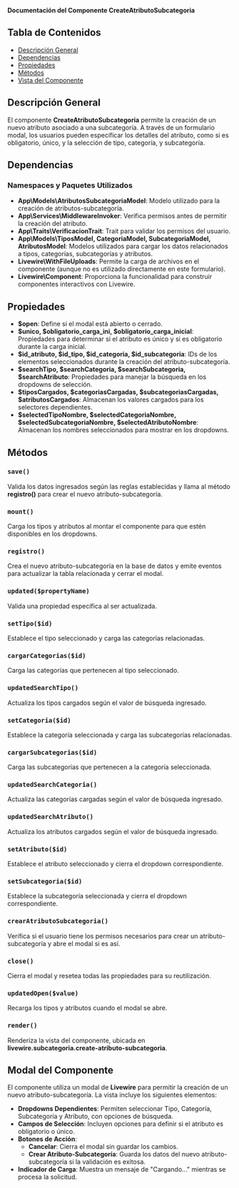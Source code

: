 **Documentación del Componente CreateAtributoSubcategoria**

## Tabla de Contenidos
- [Descripción General](#descripción-general)
- [Dependencias](#dependencias)
- [Propiedades](#propiedades)
- [Métodos](#métodos)
- [Vista del Componente](#vista-del-componente)

## Descripción General
El componente **CreateAtributoSubcategoria** permite la creación de un nuevo atributo asociado a una subcategoría. A través de un formulario modal, los usuarios pueden especificar los detalles del atributo, como si es obligatorio, único, y la selección de tipo, categoría, y subcategoría.

## Dependencias
### Namespaces y Paquetes Utilizados
- **App\Models\AtributosSubcategoriaModel**: Modelo utilizado para la creación de atributos-subcategoría.
- **App\Services\MiddlewareInvoker**: Verifica permisos antes de permitir la creación del atributo.
- **App\Traits\VerificacionTrait**: Trait para validar los permisos del usuario.
- **App\Models\TiposModel, CategoriaModel, SubcategoriaModel, AtributosModel**: Modelos utilizados para cargar los datos relacionados a tipos, categorías, subcategorías y atributos.
- **Livewire\WithFileUploads**: Permite la carga de archivos en el componente (aunque no es utilizado directamente en este formulario).
- **Livewire\Component**: Proporciona la funcionalidad para construir componentes interactivos con Livewire.

## Propiedades
- **$open**: Define si el modal está abierto o cerrado.
- **$unico, $obligatorio_carga_ini, $obligatorio_carga_inicial**: Propiedades para determinar si el atributo es único y si es obligatorio durante la carga inicial.
- **$id_atributo, $id_tipo, $id_categoria, $id_subcategoria**: IDs de los elementos seleccionados durante la creación del atributo-subcategoría.
- **$searchTipo, $searchCategoria, $searchSubcategoria, $searchAtributo**: Propiedades para manejar la búsqueda en los dropdowns de selección.
- **$tiposCargados, $categoriasCargadas, $subcategoriasCargadas, $atributosCargados**: Almacenan los valores cargados para los selectores dependientes.
- **$selectedTipoNombre, $selectedCategoriaNombre, $selectedSubcategoriaNombre, $selectedAtributoNombre**: Almacenan los nombres seleccionados para mostrar en los dropdowns.

## Métodos
### `save()`
Valida los datos ingresados según las reglas establecidas y llama al método **registro()** para crear el nuevo atributo-subcategoría.

### `mount()`
Carga los tipos y atributos al montar el componente para que estén disponibles en los dropdowns.

### `registro()`
Crea el nuevo atributo-subcategoría en la base de datos y emite eventos para actualizar la tabla relacionada y cerrar el modal.

### `updated($propertyName)`
Valida una propiedad específica al ser actualizada.

### `setTipo($id)`
Establece el tipo seleccionado y carga las categorías relacionadas.

### `cargarCategorias($id)`
Carga las categorías que pertenecen al tipo seleccionado.

### `updatedSearchTipo()`
Actualiza los tipos cargados según el valor de búsqueda ingresado.

### `setCategoria($id)`
Establece la categoría seleccionada y carga las subcategorías relacionadas.

### `cargarSubcategorias($id)`
Carga las subcategorías que pertenecen a la categoría seleccionada.

### `updatedSearchCategoria()`
Actualiza las categorías cargadas según el valor de búsqueda ingresado.

### `updatedSearchAtributo()`
Actualiza los atributos cargados según el valor de búsqueda ingresado.

### `setAtributo($id)`
Establece el atributo seleccionado y cierra el dropdown correspondiente.

### `setSubcategoria($id)`
Establece la subcategoría seleccionada y cierra el dropdown correspondiente.

### `crearAtributoSubcategoria()`
Verifica si el usuario tiene los permisos necesarios para crear un atributo-subcategoría y abre el modal si es así.

### `close()`
Cierra el modal y resetea todas las propiedades para su reutilización.

### `updatedOpen($value)`
Recarga los tipos y atributos cuando el modal se abre.

### `render()`
Renderiza la vista del componente, ubicada en **livewire.subcategoria.create-atributo-subcategoria**.

## Modal del Componente
El componente utiliza un modal de **Livewire** para permitir la creación de un nuevo atributo-subcategoría. La vista incluye los siguientes elementos:

- **Dropdowns Dependientes**: Permiten seleccionar Tipo, Categoría, Subcategoría y Atributo, con opciones de búsqueda.
- **Campos de Selección**: Incluyen opciones para definir si el atributo es obligatorio o único.
- **Botones de Acción**:
  - **Cancelar**: Cierra el modal sin guardar los cambios.
  - **Crear Atributo-Subcategoría**: Guarda los datos del nuevo atributo-subcategoría si la validación es exitosa.
- **Indicador de Carga**: Muestra un mensaje de "Cargando..." mientras se procesa la solicitud.

